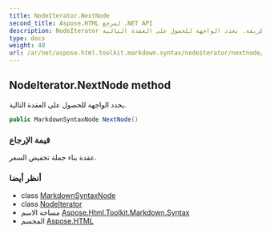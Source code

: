 ```yaml
---
title: NodeIterator.NextNode
second_title: Aspose.HTML لمرجع .NET API
description: NodeIterator طريقة. يحدد الواجهة للحصول على العقدة التالية.
type: docs
weight: 40
url: /ar/net/aspose.html.toolkit.markdown.syntax/nodeiterator/nextnode/
---
```

## NodeIterator.NextNode method

يحدد الواجهة للحصول على العقدة التالية.

```csharp
public MarkdownSyntaxNode NextNode()
```

### قيمة الإرجاع

عقدة بناء جملة تخفيض السعر.

### أنظر أيضا

* class [MarkdownSyntaxNode](../../markdownsyntaxnode/)
* class [NodeIterator](../)
* مساحة الاسم [Aspose.Html.Toolkit.Markdown.Syntax](../../nodeiterator/)
* المجسم [Aspose.HTML](../../../)


